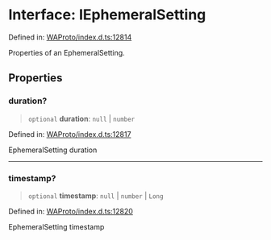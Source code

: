 # Interface: IEphemeralSetting

Defined in: [WAProto/index.d.ts:12814](https://github.com/Fokusdotid/Baileys/blob/b457796e9982984bfe7323cdd6fea8bc613c4ed0/WAProto/index.d.ts#L12814)

Properties of an EphemeralSetting.

## Properties

### duration?

> `optional` **duration**: `null` \| `number`

Defined in: [WAProto/index.d.ts:12817](https://github.com/Fokusdotid/Baileys/blob/b457796e9982984bfe7323cdd6fea8bc613c4ed0/WAProto/index.d.ts#L12817)

EphemeralSetting duration

***

### timestamp?

> `optional` **timestamp**: `null` \| `number` \| `Long`

Defined in: [WAProto/index.d.ts:12820](https://github.com/Fokusdotid/Baileys/blob/b457796e9982984bfe7323cdd6fea8bc613c4ed0/WAProto/index.d.ts#L12820)

EphemeralSetting timestamp
